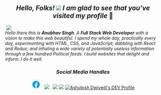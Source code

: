 <h2 align='center'> <i>Hello, Folks! <img src="https://github.com/Ashutosh00710/Ashutosh00710/blob/master/wave.gif" width="30px"> I am glad to see that you've visited my profile</i> 🙂</h2>

<img align="right" src="https://github.com/Ashutosh00710/Ashutosh00710/blob/master/Overview.gif"  width="500">

_Hello there this is **Anubhav Singh**. A **Full Stack Web Developer** with a vision to make this web beautiful. I spend my whole day, practically every day, experimenting with HTML, CSS, and JavaScript; dabbling with React and Redux; and inhaling a wide variety of potentially useless information through a few hundred Political feeds. I build websites that delight and inform. I do it well._

<h3 align='center'><i>Social Media Handles</i></h3>
<p align='center'>
<a href="https://www.facebook.com/profile.php?id=100022158363925"><img height="30" src="https://github.com/Anubhav2907/Anubhav2907/blob/master/icons/icons8-facebook-50.png"></a>&nbsp;&nbsp;
<a href="https://www.instagram.com/anxbhxv/"><img height="30" src="https://github.com/Anubhav2907/Anubhav2907/blob/master/icons/icons8-instagram-50.pn"></a>&nbsp;&nbsp;
<a href="https://www.facebook.com/ashutosh.a.dwivedi.3/"><img height="30" src="https://github.com/Anubhav2907/Anubhav2907/blob/master/icons/icons8-facebook-50.pn"></a>
<a href="https://www.linkedin.com/in/ashutosh-dwivedi-b3025b196"><img height="30" src="https://github.com/Anubhav2907/Anubhav2907/blob/master/icons/icons8-facebook-50.pn"></a>
<a href="https://dev.to/ashutosh00710"><img src="https://github.com/Anubhav2907/Anubhav2907/blob/master/icons/icons8-facebook-50.pn" alt="Ashutosh Dwivedi's DEV Profile" height="30"></a>
</p>

